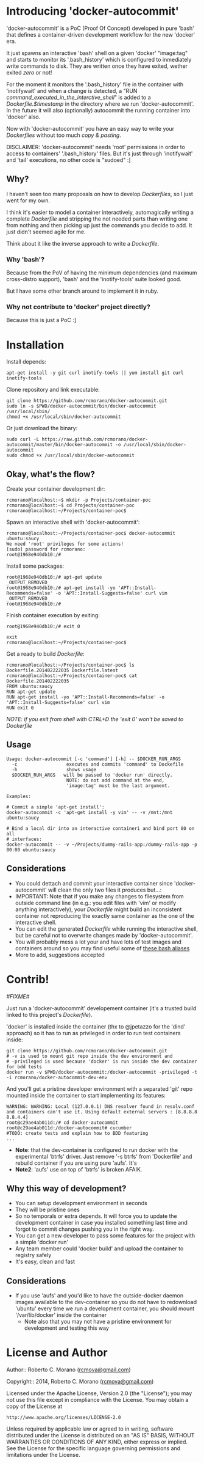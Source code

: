 # Introducing 'docker-autocommit'

'docker-autocommit' is a PoC (Proof Of Concept) developed in pure 'bash' that defines a container-driven development workflow for the new 'docker' era.

It just spawns an interactive 'bash' shell on a given 'docker' "image:tag" and starts to monitor its '.bash_history' which is configured to inmediately write commands to disk. They are written once they have exited, wether exited _zero_ or not!

For the moment it monitors the '.bash_history' file in the container with 'inotifywait' and when a change is detected, a "RUN *command_executed_in_the_interctive_shell*" is added to a _Dockerfile.$timestamp_ in the directory where we run 'docker-autocommit'.
In the future it will also (optionally) autocommit the running container into 'docker' also.

Now with 'docker-autocommit' you have an easy way to write your _Dockerfiles_ without too much _copy & pasting_.

DISCLAIMER: 'docker-autocommit' needs 'root' permissions in order to access to containers' '.bash_history' files. But it's just through 'inotifywait' and 'tail' executions, no other code is "sudoed" :]

## Why?

I haven't seen too many proposals on how to develop _Dockerfiles_, so I just went for my own.

I think it's easier to model a container interactively, automagically writing a complete _Dockerfile_ and stripping the not needed parts than writing one from nothing and then picking up just the commands you decide to add. It just didn't seemed agile for me.

Think about it like the inverse approach to write a _Dockerfile_.

### Why 'bash'?

Because from the PoV of having the minimum dependencies (and maximum cross-distro support), 'bash' and the 'inotify-tools' suite looked good.

But I have some other branch around to implement it in ruby.

### Why not contribute to 'docker' project directly?

Because this is just a PoC :]

# Installation

Install depends:
```
apt-get install -y git curl inotify-tools || yum install git curl inotify-tools
```

Clone repository and link executable:

```
git clone https://github.com/rcmorano/docker-autocommit.git
sudo ln -s $PWD/docker-autocommit/bin/docker-autocommit /usr/local/sbin/
chmod +x /usr/local/sbin/docker-autocommit
```

Or just download the binary:

```
sudo curl -L https://raw.github.com/rcmorano/docker-autocommit/master/bin/docker-autocommit -o /usr/local/sbin/docker-autocommit
sudo chmod +x /usr/local/sbin/docker-autocommit
```

## Okay, what's the flow?

Create your container development dir:
```
rcmorano@localhost:~$ mkdir -p Projects/container-poc
rcmorano@localhost:~$ cd Projects/container-poc
rcmorano@localhost:~/Projects/container-poc$ 
```

Spawn an interactive shell with 'docker-autocommit':
```
rcmorano@localhost:~/Projects/container-poc$ docker-autocommit ubuntu:saucy
We need 'root' privileges for some actions!
[sudo] password for rcmorano: 
root@1968e940db10:/# 
```

Install some packages:
```
root@1968e940db10:/# apt-get update
_OUTPUT_REMOVED_
root@1968e940db10:/# apt-get install -yo 'APT::Install-Recommends=false' -o 'APT::Install-Suggests=false' curl vim
_OUTPUT_REMOVED_
root@1968e940db10:/#
```

Finish container execution by exiting:
```
root@1968e940db10:/# exit 0

exit
rcmorano@localhost:~/Projects/container-poc$
```

Get a ready to build _Dockerfile_:
```
rcmorano@localhost:~/Projects/container-poc$ ls
Dockerfile.201402222035 Dockerfile.latest
rcmorano@localhost:~/Projects/container-poc$ cat Dockerfile.201402222035 
FROM ubuntu:saucy
RUN apt-get update
RUN apt-get install -yo 'APT::Install-Recommends=false' -o 'APT::Install-Suggests=false' curl vim
RUN exit 0

```
_NOTE: if you exit from shell with CTRL+D the 'exit 0' won't be saved to Dockerfile_

## Usage

```
Usage: docker-autocommit [-c 'command'] [-h] -- $DOCKER_RUN_ARGS
  -c                  executes and commits 'command' to Dockefile
  -h                  shows usage
  $DOCKER_RUN_ARGS   will be passed to 'docker run' directly.
                      NOTE: do not add command at the end,
                      'image:tag' must be the last argument.

Examples:

# Commit a simple 'apt-get install':
docker-autocommit -c 'apt-get install -y vim' -- -v /mnt:/mnt ubuntu:saucy

# Bind a local dir into an interactive containeri and bind port 80 on all
# interfaces: 
docker-autocommit -- -v ~/Projects/dummy-rails-app:/dummy-rails-app -p 80:80 ubuntu:saucy
```

## Considerations

* You could dettach and commit your interactive container since 'docker-autocommit' will clean the only two files it produces but...:
* IMPORTANT: Note that if you make any changes to filesystem from outside command line (in e.g.: you edit files with 'vim' or modify anything interactively), your _Dockerfile_ might build an inconsistent container not reproducing the exactly same container as the one of the interactive shell.
* You can edit the generated _Dockerfile_ while running the interactive shell, but be careful not to overwrite changes made by 'docker-autocommit'.
* You will probably mess a lot your and have lots of test images and containers around so you may find useful some of [these bash aliases](https://gist.github.com/rcmorano/9396626)
* More to add, suggestions accepted

# Contrib!

_#FIXME#_

Just run a 'docker-autocommit' developement container (it's a trusted build linked to this project's _Dockerfile_).

'docker' is installed inside the container (thx to @jpetazzo for the 'dind' approach) so it has to run as privileged in order to run test containers inside:

```
git clone https://github.com/rcmorano/docker-autocommit.git
# -v is used to mount git repo inside the dev environment and
# -privileged is used because 'docker' is run inside the dev container for bdd tests
docker run -v $PWD/docker-autocommit:/docker-autocommit -privileged -t -i rcmorano/docker-autocommit-dev-env
```
And you'll get a pristine developer environment with a separated 'git' repo mounted inside the container to start implementing its features:

```
WARNING: WARNING: Local (127.0.0.1) DNS resolver found in resolv.conf and containers can't use it. Using default external servers : [8.8.8.8 8.8.4.4]
root@c29ae4ab011d:/# cd docker-autocommit
root@c29ae4ab011d:/docker-autocommit# cucumber
#TODO: create tests and explain how to BDD featuring
...
```

* **Note**: that the dev-container is configured to run docker with the experimental 'btrfs' driver. Just remove '-s btrfs' from 'Dockerfile' and rebuild container if you are using pure 'aufs'.
It's 
* **Note2**: 'aufs' use on top of 'btrfs' is broken AFAIK.

## Why this way of development?

* You can setup development environment in seconds
* They will be pristine ones
* So no temporals or extra depends. It will force you to update the development container in case you installed something last time and forgot to commit changes pushing you in the right way.
* You can get a new developer to pass some features for the project with a simple 'docker run' 
* Any team member could 'docker build' and upload the container to registry safely
* It's easy, clean and fast

## Considerations

* If you use 'aufs' and you'd like to have the outside-docker daemon images available to the dev-container so you do not have to redownload 'ubuntu' every time we run a development container, you should mount '/var/lib/docker' inside the container
  * Note also that you may not have a pristine environment for development and testing this way

# License and Author

Author:: Roberto C. Morano (<rcmova@gmail.com>)

Copyright:: 2014, Roberto C. Morano (<rcmova@gmail.com>)

Licensed under the Apache License, Version 2.0 (the "License");
you may not use this file except in compliance with the License.
You may obtain a copy of the License at

    http://www.apache.org/licenses/LICENSE-2.0

Unless required by applicable law or agreed to in writing, software
distributed under the License is distributed on an "AS IS" BASIS,
WITHOUT WARRANTIES OR CONDITIONS OF ANY KIND, either express or implied.
See the License for the specific language governing permissions and
limitations under the License.
